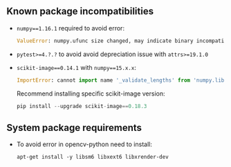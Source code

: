 Known package incompatibilities
------------------------------
- `numpy==1.16.1` required to avoid error:
    ```python
    ValueError: numpy.ufunc size changed, may indicate binary incompatibility. Expected 216 from C header, got 192 from PyObject
   ```
- `pytest>=4.?.?` to avoid avoid depreciation issue with `attrs>=19.1.0`

- `scikit-image==0.14.1` with `numpy==15.x.x`:
    ```python
    ImportError: cannot import name '_validate_lengths' from 'numpy.lib.arraypad'
    ```
    Recommend installing specific scikit-image version:
    ```python
    pip install --upgrade scikit-image==0.18.3
    ```


System package requirements
---------------------------
- To avoid error in opencv-python need to install:
    ```
    apt-get install -y libsm6 libxext6 libxrender-dev
    ```
